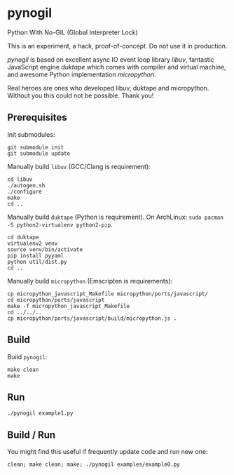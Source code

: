 # pynogil

Python With No-GIL (Global Interpreter Lock)

This is an experiment, a hack, proof-of-concept. Do not use it in production.

*pynogil* is based on excellent async IO event loop library *libuv*, fantastic JavaScript engine *duktape* which comes with compiler and virtual machine, and awesome Python implementation *micropython*.

Real heroes are ones who developed libuv, duktape and micropython. Without you this could not be possible. Thank you!


## Prerequisites

Init submodules:
```
git submodule init
git submodule update
```

Manually build `libuv` (GCC/Clang is requirement):
```
cd libuv
./autogen.sh
./configure
make
cd ..
```

Manually build `duktape` (Python is requirement).
On ArchLinux: `sudo pacman -S python2-virtualenv python2-pip`.

```
cd duktape
virtualenv2 venv
source venv/bin/activate
pip install pyyaml
python util/dist.py
cd ..
```

Manually build `micropython` (Emscripten is requirements):
```
cp micropython_javascript_Makefile micropython/ports/javascript/
cd micropython/ports/javascript
make -f micropython_javascript_Makefile
cd ../../..
cp micropython/ports/javascript/build/micropython.js .
```


## Build

Build `pynogil`:
```
make clean
make
```


## Run

```
./pynogil example1.py
```


## Build / Run

You might find this useful if frequently update code and run new one:

```
clean; make clean; make; ./pynogil examples/example0.py
```
